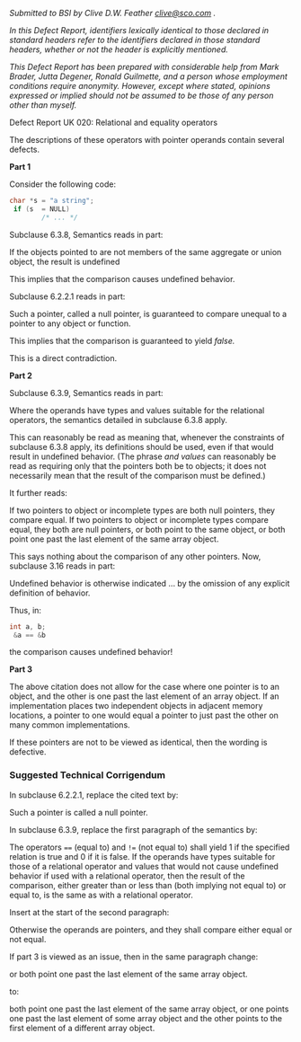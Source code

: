 *Submitted to BSI by Clive D.W. Feather clive@sco.com .*

*In this Defect Report, identifiers lexically identical to those declared in
standard headers refer to the identifiers declared in those standard headers,
whether or not the header is explicitly mentioned.*

*This Defect Report has been prepared with considerable help from Mark Brader,
Jutta Degener, Ronald Guilmette, and a person whose employment conditions
require anonymity. However, except where stated, opinions expressed or implied
should not be assumed to be those of any person other than myself.*

Defect Report UK 020: Relational and equality operators

The descriptions of these operators with pointer operands contain several
defects.

**Part 1**

Consider the following code:

```c
char *s = "a string";
 if (s  = NULL)
        /* ... */
```

Subclause 6.3.8, Semantics reads in part:

If the objects pointed to are not members of the same aggregate or union object,
the result is undefined

This implies that the comparison causes undefined behavior.

Subclause 6.2.2.1 reads in part:

Such a pointer, called a null pointer, is guaranteed to compare unequal to a
pointer to any object or function.

This implies that the comparison is guaranteed to yield *false.*

This is a direct contradiction.

**Part 2**

Subclause 6.3.9, Semantics reads in part:

Where the operands have types and values suitable for the relational operators,
the semantics detailed in subclause 6.3.8 apply.

This can reasonably be read as meaning that, whenever the constraints of
subclause 6.3.8 apply, its definitions should be used, even if that would result
in undefined behavior. (The phrase *and values* can reasonably be read as
requiring only that the pointers both be to objects; it does not necessarily
mean that the result of the comparison must be defined.)

It further reads:

If two pointers to object or incomplete types are both null pointers, they
compare equal. If two pointers to object or incomplete types compare equal, they
both are null pointers, or both point to the same object, or both point one past
the last element of the same array object.

This says nothing about the comparison of any other pointers. Now, subclause
3.16 reads in part:

Undefined behavior is otherwise indicated ... by the omission of any explicit
definition of behavior.

Thus, in:

```c
int a, b;
 &a == &b
```

the comparison causes undefined behavior!

**Part 3**

The above citation does not allow for the case where one pointer is to an
object, and the other is one past the last element of an array object. If an
implementation places two independent objects in adjacent memory locations, a
pointer to one would equal a pointer to just past the other on many common
implementations.

If these pointers are not to be viewed as identical, then the wording is
defective.

### Suggested Technical Corrigendum

In subclause 6.2.2.1, replace the cited text by:

Such a pointer is called a null pointer.

In subclause 6.3.9, replace the first paragraph of the semantics by:

The operators `==` (equal to) and `!=` (not equal to) shall yield 1 if the
specified relation is true and 0 if it is false. If the operands have types
suitable for those of a relational operator and values that would not cause
undefined behavior if used with a relational operator, then the result of the
comparison, either greater than or less than (both implying not equal to) or
equal to, is the same as with a relational operator.

Insert at the start of the second paragraph:

Otherwise the operands are pointers, and they shall compare either equal or not
equal.

If part 3 is viewed as an issue, then in the same paragraph change:

or both point one past the last element of the same array object.

to:

both point one past the last element of the same array object, or one points one
past the last element of some array object and the other points to the first
element of a different array object.
